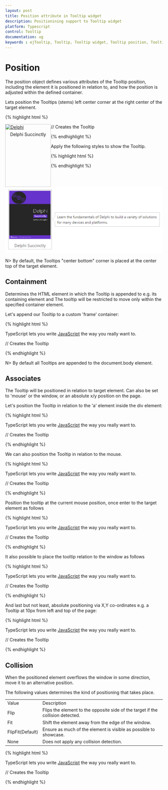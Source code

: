```yaml
---
layout: post
title: Position attribute in Tooltip widget 
description: Positionining support to Tooltip widget 
platform: Typescript
control: Tooltip
documentation: ug
keywords : ejTooltip, Tooltip, Tooltip widget, Tooltip position, Tooltip collision
---
```


# Position

The position object defines various attributes of the Tooltip position, including the element it is positioned in relation to, and how the position is adjusted within the defined container.

Lets position the Tooltips (stems) left center corner at the right center of the target element.

{% highlight html %}
 
<div class="img" id="sample">
    <a target="_blank" href="image/taj.png">
        <img src="http://js.syncfusion.com/demos/web/images/tooltip/template-05.png" alt="Delphi">
    </a>
    <div class="desc">Delphi Succinctly</div>
</div>

// Creates the Tooltip
<script>
/// <reference path="tsfiles/jquery.d.ts" />
/// <reference path="tsfiles/ej.web.all.d.ts" />

module TooltipComponent {
    
    $(function () {

        var sample1 = new ej.Tooltip($("#sample"),{
        content: "Learn the fundamentals of Delphi to build a variety of solutions for many devices and platforms.",
        position : {
            stem : {horizontal :"left", vertical : "center"},
            target :{horizontal: "right", vertical: "center"}
            }
    });
 }); 
}
</script>
    
{% endhighlight %}

Apply the following styles to show the Tooltip.

{% highlight html %}

<style>
    div.img {
        border: 1px solid #ccc;
        float: left;
        box-sizing: border-box;
        height: 200px;
        width: 146px;
    }
    div.img img{
        width: 100%;
        height: 166px;
    }
    div.desc {
        padding: 6px;
        text-align: center;
    }
</style>
    
{% endhighlight %}

![](Position_images/position.png)

N> By default, the Tooltips "center bottom" corner is placed at the center top of the target element.

## Containment 

Determines the HTML element in which the Tooltip is appended to e.g. its containing element and The tooltip will be restricted to move only within the specified container element.

Let's append our Tooltip to a custom 'frame' container:

{% highlight html %}
 
<div class="frame">
    <div class="control">
        TypeScript lets you write <a id="test"><u> JavaScript</u> </a>the way you really want to.
    </div>
</div>

// Creates the Tooltip
<script>
   var sample1 = new ej.Tooltip($("#test"),{
        content: "JavaScript is the programming language of HTML and the Web.",
        containment: ".frame"
    });
</script>
    
{% endhighlight %}

N> By default all Tooltips are appended to the document.body element.

## Associates 

 The Tooltip will be positioned in relation to target element. Can also be set to 'mouse' or the window, or an absolute x/y position on the page.
 
 Let's position the Tooltip in relation to the 'a' element inside the div element:
 
 {% highlight html %}
 
<div class="frame">
    <div class="control">
        TypeScript lets you write <a id="test"><u> JavaScript</u> </a>the way you really want to.
    </div>
</div>

// Creates the Tooltip
<script>
  var sample1 = new ej.Tooltip($("#test"),{
        content: "JavaScript is the programming language of HTML and the Web."
    });
</script>
    
{% endhighlight %}
 
We can also position the Tooltip in relation to the mouse.
 
{% highlight html %}
 
<div class="frame">
    <div class="control">
        TypeScript lets you write <a id="test"><u> JavaScript</u> </a>the way you really want to.
    </div>
</div>

// Creates the Tooltip
<script>
   var sample1 = new ej.Tooltip($("#test"),{
        content: "JavaScript is the programming language of HTML and the Web.",
        associate : "mousefollow"
    });
</script>
    
{% endhighlight %}

Position the tooltip at the current mouse position, once enter to the target element as follows

{% highlight html %}
 
<div class="frame">
    <div class="control">
        TypeScript lets you write <a id="test"><u> JavaScript</u> </a>the way you really want to.
    </div>
</div>

// Creates the Tooltip
<script>
   var sample1 = new ej.Tooltip($("#test"),{
        content: "JavaScript is the programming language of HTML and the Web.",
        associate : "mouseenter"
    });
</script>
    
{% endhighlight %}


It also possible to place the tooltip relation to the window as follows

{% highlight html %}
 
<div class="frame">
    <div class="control">
        TypeScript lets you write <a id="test"><u> JavaScript</u> </a>the way you really want to.
    </div>
</div>

// Creates the Tooltip
<script>
  var sample1 = new ej.Tooltip($("#test"),{
        content: "JavaScript is the programming language of HTML and the Web.",
        associate : "window",
        position : {
            target : {horizontal : "right", vertical: "bottom"}
        }
    });
</script>
    
{% endhighlight %}
    
And last but not least, absolute positioning via X,Y co-ordinates e.g. a Tooltip at 10px from left and top of the page:

{% highlight html %}
 
<div class="frame">
    <div class="control">
        TypeScript lets you write <a id="test"><u> JavaScript</u> </a>the way you really want to.
    </div>
</div>

// Creates the Tooltip
<script>
  var sample1 = new ej.Tooltip($("#test"),{
        content: "JavaScript is the programming language of HTML and the Web.",
        associate : "axis",
        position : {
            target : {horizontal : 10, vertical: 10}
        }
    });
</script>
    
{% endhighlight %}

## Collision 

When the positioned element overflows the window in some direction, move it to an alternative position. 

The following values determines the kind of positioning that takes place.

<table>
<tr>
<td>
Value<br/></td><td>
Description<br/></td></tr>
<tr>
<td>
Flip<br/></td><td>
Flips the element to the opposite side of the target if the collision detected.<br/></td></tr>
<tr>
<td>
Fit<br/></td><td>
Shift the element away from the edge of the window.<br/></td></tr>
<tr>
<td>
FlipFit(Default)<br/></td><td>
Ensure as much of the element is visible as possible to showcase.<br/></td></tr>
<tr>
<td>
None<br/></td><td>
Does not apply any collision detection.<br/></td></tr>
</table>

{% highlight html %}
 
<div class="frame">
    <div class="control">
        TypeScript lets you write <a id="test"><u> JavaScript</u> </a>the way you really want to.
    </div>
</div>

// Creates the Tooltip
<script>
  var sample1 = new ej.Tooltip($("#test"),{
        content: "JavaScript is the programming language of HTML and the Web.",
        collision : "fit"
    });
</script>
    
{% endhighlight %}